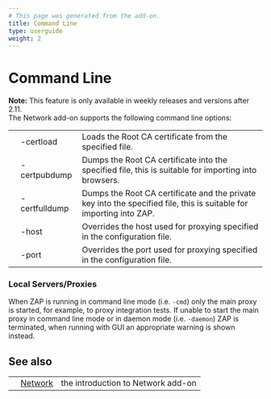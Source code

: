 ```yaml
---
# This page was generated from the add-on.
title: Command Line
type: userguide
weight: 2
---
```


# Command Line

**Note:** This feature is only available in weekly releases and versions after 2.11.   
The Network add-on supports the following command line options:

|   |               |                                                                                                                     |
|---|---------------|---------------------------------------------------------------------------------------------------------------------|
|   | -certload     | Loads the Root CA certificate from the specified file.                                                              |
|   | -certpubdump  | Dumps the Root CA certificate into the specified file, this is suitable for importing into browsers.                |
|   | -certfulldump | Dumps the Root CA certificate and the private key into the specified file, this is suitable for importing into ZAP. |
|   | -host         | Overrides the host used for proxying specified in the configuration file.                                           |
|   | -port         | Overrides the port used for proxying specified in the configuration file.                                           |

### Local Servers/Proxies

When ZAP is running in command line mode (i.e. `-cmd`) only the main proxy is started, for example, to proxy integration tests. If unable to start the main proxy in command line mode or in daemon mode (i.e. `-daemon`) ZAP is terminated, when running with GUI an appropriate warning is shown instead.

## See also

|   |                                          |                                    |
|---|------------------------------------------|------------------------------------|
|   | [Network](/docs/desktop/addons/network/) | the introduction to Network add-on |
